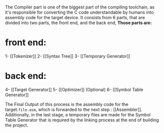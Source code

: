 The Compiler part is one of the biggest part of the compiling toolchain, as it's responsible for converting the C code understandable by humans into assembly code  for the target device.
It consists from 6 parts, that are divided into two parts, the front end, and the back end, **Those parts are:**
# **front end:**
1- [[Tokenizer]]
2- [[Syntax Tree]]
3- [[Temporary Generator]]
# **back end:**
4- [[Target Generator]]
5- [[Optimizer]] (Optional)
6- [[Symbol Table Generator]]

The Final Output of this process is the assembly code  for the target.`file.asm`, which is forwarded to the next step : [[Assembler]]. Additionally, in the last stage, a temporary files are made for the Symbol Table Generator that is required by the linking process at the end of building the project.